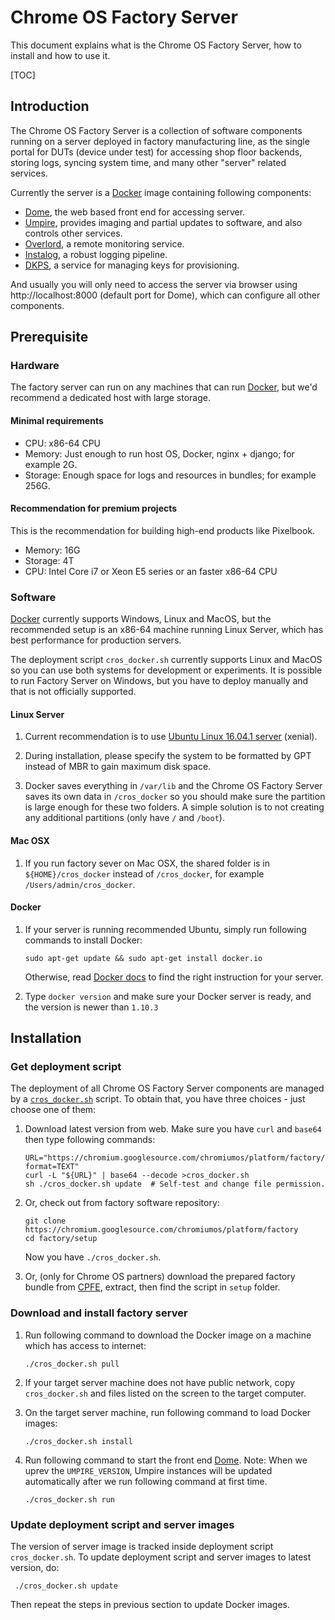 # Chrome OS Factory Server

This document explains what is the Chrome OS Factory Server, how to install
and how to use it.

[TOC]

## Introduction

The Chrome OS Factory Server is a collection of software components running on a
server deployed in factory manufacturing line, as the single portal for DUTs
(device under test) for accessing shop floor backends, storing logs, syncing
system time, and many other "server" related services.

Currently the server is a [Docker](https://www.docker.com/) image containing
following components:

- [Dome](../py/dome/README.md), the web based front end for accessing server.
- [Umpire](../py/umpire/README.md), provides imaging and partial updates to
    software, and also controls other services.
- [Overlord](../go/src/overlord/README.md), a remote monitoring service.
- [Instalog](../py/instalog), a robust logging pipeline.
- [DKPS](../py/dkps), a service for managing keys for provisioning.

And usually you will only need to access the server via browser using
http://localhost:8000 (default port for Dome), which can configure all other
components.

## Prerequisite

### Hardware

The factory server can run on any machines that can run
[Docker](http://docker.io), but we'd recommend a dedicated host with large
storage.

#### Minimal requirements

- CPU: x86-64 CPU
- Memory: Just enough to run host OS, Docker, nginx + django; for example 2G.
- Storage: Enough space for logs and resources in bundles; for example 256G.

#### Recommendation for premium projects

This is the recommendation for building high-end products like Pixelbook.

- Memory: 16G
- Storage: 4T
- CPU: Intel Core i7 or Xeon E5 series or an faster x86-64 CPU

### Software

[Docker](http://docker.io) currently supports Windows, Linux and MacOS, but the
recommended setup is an x86-64 machine running Linux Server, which has best
performance for production servers.

The deployment script `cros_docker.sh` currently supports Linux and MacOS so you
can use both systems for development or experiments. It is possible to run
Factory Server on Windows, but you have to deploy manually and that is not
officially supported.

#### Linux Server

1. Current recommendation is to use [Ubuntu Linux 16.04.1 server](
   http://releases.ubuntu.com/16.04/ubuntu-16.04.1-server-amd64.iso) (xenial).

2. During installation, please specify the system to be formatted by GPT instead
   of MBR to gain maximum disk space.

3.  Docker saves everything in `/var/lib` and the Chrome OS Factory Server saves
    its own data in `/cros_docker` so you should make sure the partition is
    large enough for these two folders. A simple solution is to not creating
    any additional partitions (only have `/` and `/boot`).

#### Mac OSX

1. If you run factory sever on Mac OSX, the shared folder is in
   `${HOME}/cros_docker` instead of `/cros_docker`, for example
   `/Users/admin/cros_docker`.

#### Docker

1. If your server is running recommended Ubuntu, simply run following commands
   to install Docker:

       sudo apt-get update && sudo apt-get install docker.io

   Otherwise, read [Docker docs](https://docs.docker.com/engine/installation/)
   to find the right instruction for your server.

2. Type `docker version` and make sure your Docker server is ready, and the
   version is newer than `1.10.3`

## Installation

### Get deployment script

The deployment of all Chrome OS Factory Server components are managed by a
[`cros_docker.sh`](./cros_docker.sh) script.  To obtain that, you have three
choices - just choose one of them:

1. Download latest version from web. Make sure you have `curl` and `base64`
   then type following commands:

       URL="https://chromium.googlesource.com/chromiumos/platform/factory/+/main/setup/cros_docker.sh?format=TEXT"
       curl -L "${URL}" | base64 --decode >cros_docker.sh
       sh ./cros_docker.sh update  # Self-test and change file permission.

2. Or, check out from factory software repository:

       git clone https://chromium.googlesource.com/chromiumos/platform/factory
       cd factory/setup

   Now you have `./cros_docker.sh`.

3. Or, (only for Chrome OS partners) download the prepared factory bundle from
    [CPFE](https://www.google.com/chromeos/partner/fe/#home), extract, then
    find the script in `setup` folder.

### Download and install factory server

1. Run following command to download the Docker image on a machine which
   has access to internet:

       ./cros_docker.sh pull

2. If your target server machine does not have public network, copy
    `cros_docker.sh` and files listed on the screen to the target computer.
3. On the target server machine, run following command to load Docker images:

       ./cros_docker.sh install

4. Run following command to start the front end [Dome](../py/dome/README.md).
   Note: When we uprev the `UMPIRE_VERSION`, Umpire instances will be updated
   automatically after we run following command at first time.

       ./cros_docker.sh run

### Update deployment script and server images

The version of server image is tracked inside deployment script
`cros_docker.sh`. To update deployment script and server images to latest
version, do:

     ./cros_docker.sh update

Then repeat the steps in previous section to update Docker images.
